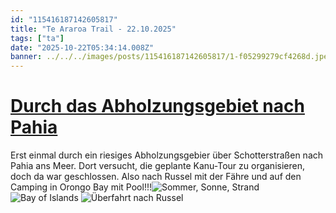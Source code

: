 ```yaml
---
id: "115416187142605817"
title: "Te Araroa Trail - 22.10.2025"
tags: ["ta"]
date: "2025-10-22T05:34:14.008Z"
banner: ../../../images/posts/115416187142605817/1-f05299279cf4268d.jpeg
---
```


# [Durch das Abholzungsgebiet nach Pahia](../../../images/posts/115416187142605817/1-f05299279cf4268d.jpeg)

Erst einmal durch ein riesiges Abholzungsgebier über Schotterstraßen nach Pahia ans Meer. Dort versucht, die geplante  Kanu-Tour zu organisieren, doch da war geschlossen. Also nach Russel mit der Fähre und auf den Camping in Orongo Bay mit Pool!!!![Sommer, Sonne, Strand ](../../../images/posts/115416187142605817/2-0afb135d0d1631d4.jpeg)
![Bay of Islands](../../../images/posts/115416187142605817/3-0cab050b2f52e2d4.jpeg)
![Überfahrt nach Russel](../../../images/posts/115416187142605817/4-41333a6fcfdeb65f.jpeg)
